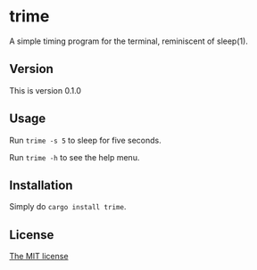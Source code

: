 # trime

A simple timing program for the terminal, reminiscent of sleep(1).

## Version

This is version 0.1.0

## Usage

Run `trime -s 5` to sleep for five seconds.

Run `trime -h` to see the help menu.

## Installation

Simply do `cargo install trime`.

## License

[The MIT license](https://mit-license.org)
